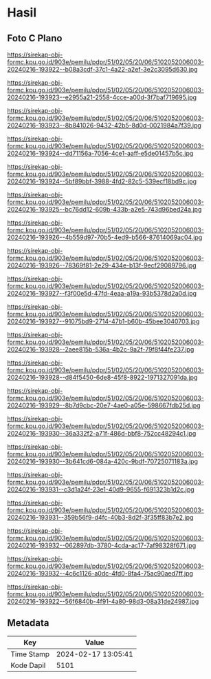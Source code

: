 # Hasil

## Foto C Plano

https://sirekap-obj-formc.kpu.go.id/903e/pemilu/pdpr/51/02/05/20/06/5102052006003-20240216-193922--b08a3cdf-37c1-4a22-a2ef-3e2c3095d630.jpg

https://sirekap-obj-formc.kpu.go.id/903e/pemilu/pdpr/51/02/05/20/06/5102052006003-20240216-193923--e2955a21-2558-4cce-a00d-3f7baf719695.jpg

https://sirekap-obj-formc.kpu.go.id/903e/pemilu/pdpr/51/02/05/20/06/5102052006003-20240216-193923--8b841026-9432-42b5-8d0d-0021984a7f39.jpg

https://sirekap-obj-formc.kpu.go.id/903e/pemilu/pdpr/51/02/05/20/06/5102052006003-20240216-193924--dd71156a-7056-4ce1-aaff-e5de01457b5c.jpg

https://sirekap-obj-formc.kpu.go.id/903e/pemilu/pdpr/51/02/05/20/06/5102052006003-20240216-193924--5bf89bbf-3988-4fd2-82c5-539ecf18bd9c.jpg

https://sirekap-obj-formc.kpu.go.id/903e/pemilu/pdpr/51/02/05/20/06/5102052006003-20240216-193925--bc76dd12-609b-433b-a2e5-743d96bed24a.jpg

https://sirekap-obj-formc.kpu.go.id/903e/pemilu/pdpr/51/02/05/20/06/5102052006003-20240216-193926--4b559d97-70b5-4ed9-b566-87614069ac04.jpg

https://sirekap-obj-formc.kpu.go.id/903e/pemilu/pdpr/51/02/05/20/06/5102052006003-20240216-193926--78369f81-2e29-434e-b13f-9ecf29089796.jpg

https://sirekap-obj-formc.kpu.go.id/903e/pemilu/pdpr/51/02/05/20/06/5102052006003-20240216-193927--f3f00e5d-47fd-4eaa-a19a-93b5378d2a0d.jpg

https://sirekap-obj-formc.kpu.go.id/903e/pemilu/pdpr/51/02/05/20/06/5102052006003-20240216-193927--91075bd9-2714-47b1-b60b-45bee3040703.jpg

https://sirekap-obj-formc.kpu.go.id/903e/pemilu/pdpr/51/02/05/20/06/5102052006003-20240216-193928--2aee815b-536a-4b2c-9a2f-79f8f44fe237.jpg

https://sirekap-obj-formc.kpu.go.id/903e/pemilu/pdpr/51/02/05/20/06/5102052006003-20240216-193928--d84f5450-6de8-45f8-8922-1971327091da.jpg

https://sirekap-obj-formc.kpu.go.id/903e/pemilu/pdpr/51/02/05/20/06/5102052006003-20240216-193929--8b7d9cbc-20e7-4ae0-a05e-598667fdb25d.jpg

https://sirekap-obj-formc.kpu.go.id/903e/pemilu/pdpr/51/02/05/20/06/5102052006003-20240216-193930--36a332f2-a71f-486d-bbf8-752cc48294c1.jpg

https://sirekap-obj-formc.kpu.go.id/903e/pemilu/pdpr/51/02/05/20/06/5102052006003-20240216-193930--3b641cd6-084a-420c-9bdf-70725071183a.jpg

https://sirekap-obj-formc.kpu.go.id/903e/pemilu/pdpr/51/02/05/20/06/5102052006003-20240216-193931--c3d1a24f-23e1-40d9-9655-f691323b1d2c.jpg

https://sirekap-obj-formc.kpu.go.id/903e/pemilu/pdpr/51/02/05/20/06/5102052006003-20240216-193931--359b56f9-d4fc-40b3-8d2f-3f35ff83b7e2.jpg

https://sirekap-obj-formc.kpu.go.id/903e/pemilu/pdpr/51/02/05/20/06/5102052006003-20240216-193932--062897db-3780-4cda-ac17-7af98328f671.jpg

https://sirekap-obj-formc.kpu.go.id/903e/pemilu/pdpr/51/02/05/20/06/5102052006003-20240216-193932--4c6c1126-a0dc-4fd0-8fa4-75ac90aed7ff.jpg

https://sirekap-obj-formc.kpu.go.id/903e/pemilu/pdpr/51/02/05/20/06/5102052006003-20240216-193922--56f6840b-4f91-4a80-98d3-08a31de24987.jpg


## Metadata

| Key        | Value               |
| ---------- | ------------------- |
| Time Stamp | 2024-02-17 13:05:41 |
| Kode Dapil | 5101                |



